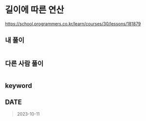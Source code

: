 # 길이에 따른 연산

https://school.programmers.co.kr/learn/courses/30/lessons/181879

## 내 풀이

```kt

```

## 다른 사람 풀이

```kt

```

## keyword

## DATE

> 2023-10-11
